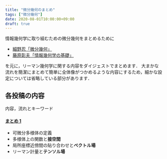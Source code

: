 ```yaml
---
title: "微分幾何のまとめ"
tags: ["微分幾何"]
date: 2020-08-01T10:00:00+09:00
draft: true
---
```

情報幾何学に取り組むための微分幾何をまとめるために
- [細野忍「微分幾何」](http://www.asakura.co.jp/books/isbn/978-4-254-11849-0/)
- [藤原彰夫「情報幾何学の基礎」](http://www.makinoshoten.co.jp/contents/book/book01.html#ISBN978-4-434-20881-2)

を元に，リーマン幾何学に関する内容をダイジェストでまとめます．
大まかな流れを簡潔にまとめて簡単に全体像がつかめるような内容にするため，細かな設定については省略している部分があります．

## 各投稿の内容
内容，流れとキーワード

#### [まとめ 1](/200801_differential_geometry_1)

- 可微分多様体の定義
- 多様体上の関数と**接空間**
- 局所座標近傍間の貼り合わせと**ベクトル場**
- リーマン計量と**テンソル場**

<!--
#### [まとめ 2](/200802_differential_geometry_2)

- 余接空間と**テンソル場**
- 捩率テンソルと**接続**，接続係数
- **共変微分**とその適用例
- **リーマン接続**
- リーマン計量による曲線の長さの表現
- 平行移動と測地線

まとめ 3
- 曲率
-->